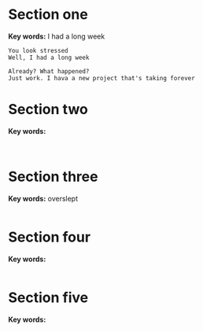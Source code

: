 ﻿# Section one 

**Key words:** I had a long week

```
You look stressed
Well, I had a long week

Already? What happened?
Just work. I hava a new project that's taking forever

```

# Section two 

**Key words:** 

```


```

# Section three

**Key words:** overslept

```markdown


```

# Section four 

**Key words:** 

```markdown


```

# Section five 

**Key words:** 

```markdown


```

